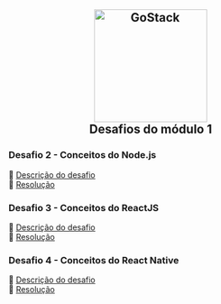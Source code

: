 <h2 align="center">
  <img alt="GoStack"
    src="https://camo.githubusercontent.com/8c13dc2618dbd7f76d1d574350b98fdee1335ce5/68747470733a2f2f726f636b6574736561742d63646e2e73332d73612d656173742d312e616d617a6f6e6177732e636f6d2f626f6f7463616d702d6865616465722e706e67"
    width="200px"
  />
  <br>
    Desafios do módulo 1
</h1>

### Desafio 2 - Conceitos do Node.js

:memo:  [Descrição do desafio](https://github.com/Rocketseat/bootcamp-gostack-desafios/tree/master/desafio-conceitos-nodejs)  
:rocket: [Resolução](https://github.com/mattheuseinloft/desafio2-conceitos-nodejs)  


### Desafio 3 - Conceitos do ReactJS

:memo:  [Descrição do desafio](https://github.com/Rocketseat/bootcamp-gostack-desafios/tree/master/desafio-conceitos-reactjs)  
:rocket: [Resolução](https://github.com/mattheuseinloft/desafio3-conceitos-reactjs)  


### Desafio 4 - Conceitos do React Native

:memo:  [Descrição do desafio](https://github.com/Rocketseat/bootcamp-gostack-desafios/tree/master/desafio-conceitos-react-native)  
:rocket: [Resolução](https://github.com/mattheuseinloft/desafio4-conceitos-react-native)  
